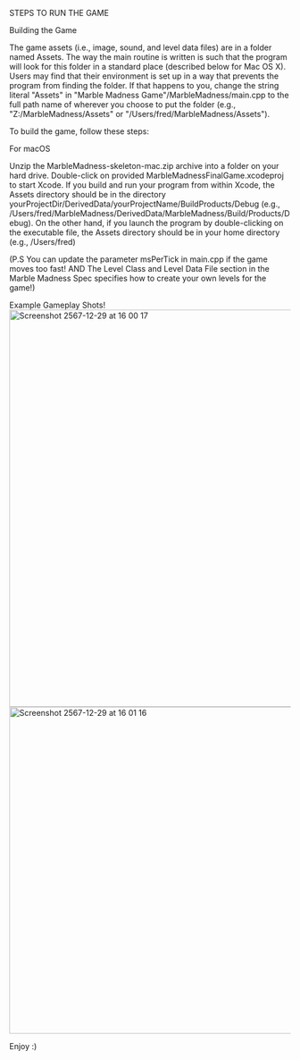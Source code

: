 STEPS TO RUN THE GAME

Building the Game

The game assets (i.e., image, sound, and level data files) are in a folder named Assets.
The way the main routine is written is such that the program will look for this folder in a
standard place (described below for Mac OS X). Users may find
that their environment is set up in a way that prevents the program from finding the
folder. If that happens to you, change the string literal "Assets" in "Marble Madness Game"/MarbleMadness/main.cpp to the full
path name of wherever you choose to put the folder (e.g., "Z:/MarbleMadness/Assets"
or "/Users/fred/MarbleMadness/Assets").

To build the game, follow these steps:

For macOS

Unzip the MarbleMadness-skeleton-mac.zip archive into a folder on your hard drive.
Double-click on provided MarbleMadnessFinalGame.xcodeproj to start Xcode.
If you build and run your program from within Xcode, the Assets directory should be in
the directory yourProjectDir/DerivedData/yourProjectName/BuildProducts/Debug (e.g.,
/Users/fred/MarbleMadness/DerivedData/MarbleMadness/Build/Products/Debug). On
the other hand, if you launch the program by double-clicking on the executable file, the
Assets directory should be in your home directory (e.g., /Users/fred)


(P.S You can update the parameter msPerTick in main.cpp if the game moves too fast!
AND The Level Class and Level Data File section in the Marble Madness Spec specifies how to create your own levels for the game!)

Example Gameplay Shots!
<img width="711" alt="Screenshot 2567-12-29 at 16 00 17" src="https://github.com/user-attachments/assets/0ecc4d5c-298f-480d-a704-c9e8d24853e5" />
<img width="585" alt="Screenshot 2567-12-29 at 16 01 16" src="https://github.com/user-attachments/assets/ac1d2b75-feb0-44a7-aed7-bda1e8511a4d" />


Enjoy :)
